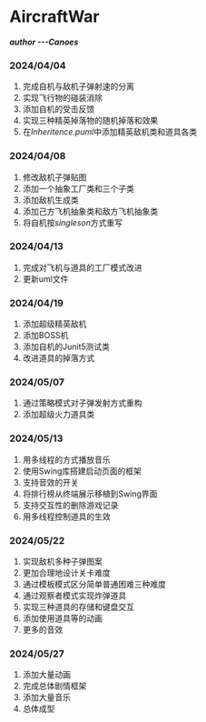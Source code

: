 # AircraftWar

***author ---Canoes***

### 2024/04/04

1. 完成自机与敌机子弹射速的分离
2. 实现飞行物的碰装消除
3. 添加自机的受击反馈
4. 实现三种精英掉落物的随机掉落和效果
5. 在*Inheritence.puml*中添加精英敌机类和道具各类

### 2024/04/08

1. 修改敌机子弹贴图
2. 添加一个抽象工厂类和三个子类
3. 添加敌机生成类
4. 添加己方飞机抽象类和敌方飞机抽象类
5. 将自机按*singleson*方式重写

### 2024/04/13

1. 完成对飞机与道具的工厂模式改进
2. 更新uml文件

### 2024/04/19

1. 添加超级精英敌机
2. 添加BOSS机
3. 添加自机的Junit5测试类
4. 改进道具的掉落方式

### 2024/05/07

1. 通过策略模式对子弹发射方式重构
2. 添加超级火力道具类


### 2024/05/13

1. 用多线程的方式播放音乐
2. 使用Swing库搭建启动页面的框架
3. 支持音效的开关
4. 将排行榜从终端展示移植到Swing界面
5. 支持交互性的删除游戏记录
6. 用多线程控制道具的生效


### 2024/05/22

1. 实现敌机多种子弹图案
2. 更加合理地设计关卡难度
3. 通过模板模式区分简单普通困难三种难度
4. 通过观察者模式实现炸弹道具
5. 实现三种道具的存储和键盘交互
6. 添加使用道具等的动画
7. 更多的音效

### 2024/05/27

1. 添加大量动画
2. 完成总体剧情框架
3. 添加大量音乐
4. 总体成型
